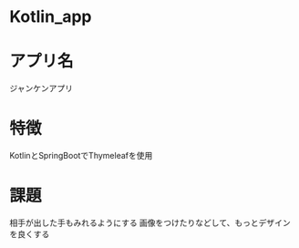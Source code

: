 # Kotlin_app

# アプリ名
ジャンケンアプリ

# 特徴
KotlinとSpringBootでThymeleafを使用

# 課題
相手が出した手もみれるようにする
画像をつけたりなどして、もっとデザインを良くする
